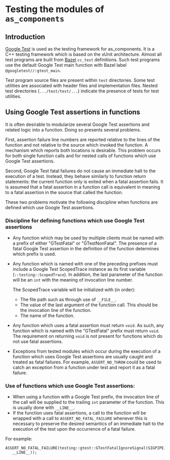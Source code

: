 # Testing the modules of `as_components`
## Introduction
[Google Test](https://github.com/google/googletest) is used as the testing
framework for as_components. It is a C++ testing framework which is based on
the xUnit architecture. Almost all test programs are built from
[Bazel](https://bazel.build/) `cc_test` definitions. Such test programs use
the default Google Test main function with Bazel label
`@googletest//:gtest_main`.

Test program source files are present within `test` directories. Some test
utilities are associated with header files and implementation files. Nested
test directories (`.../test/test/...`) indicate the presence of tests for test
utilities.

## Using Google Test assertions in functions
It is often desirable to modularize several Google Test assertions and related
logic into a function. Doing so presents several problems.

First, assertion failure line numbers are reported relative to the lines of the
function and not relative to the source which invoked the function. A mechanism
which reports both locations is desirable. This problem occurs for both single
function calls and for nested calls of functions which use Google Test
assertions.

Second, Google Test fatal failures do not cause an immediate halt to the
execution of a test. Instead, they behave similarly to function return
statements: the current function only is exited when a fatal assertion fails.
It is assumed that a fatal assertion in a function call is equivalent in
meaning to a fatal assertion in the source that called the function.

These two problems motivate the following discipline when functions are defined
which use Google Test assertions.

### Discipline for defining functions which use Google Test assertions
* Any function which may be used by multiple clients must be named with a
  prefix of either "GTestFatal" or "GTestNonFatal". The presence of a fatal
  Google Test assertion in the definition of the function determines which
  prefix is used.
* Any function which is named with one of the preceding prefixes must
  include a Google Test ScopedTrace instance as its first variable
  (`::testing::ScopedTrace`). In addition, the last parameter of the function
  will be an `int` with the meaning of invocation line number.

  The ScopedTrace variable will be initialized with (in order):
  * The file path such as through use of `__FILE__`.
  * The value of the last argument of the function call. This should be the
    invocation line of the function.
  * The name of the function.
* Any function which uses a fatal assertion must return `void`. As such, any
  function which is named with the "GTestFatal" prefix must return `void`. The
  requirement on returning `void` is not present for functions which do not use
  fatal assertions.
* Exceptions from tested modules which occur during the execution of a
  function which uses Google Test assertions are usually caught and treated
  as fatal failures. For example, `ASSERT_NO_THROW` could be used to catch an
  exception from a function under test and report it as a fatal failure.

### Use of functions which use Google Test assertions:
* When using a function with a Google Test prefix, the invocation line of the
  call will be supplied to the trailing `int` parameter of the function. This
  is usually done with `__LINE__`.
* If the function uses fatal assertions, a call to the function will be
  wrapped with a call to `ASSERT_NO_FATAL_FAILURE` whenever this is necessary
  to preserve the desired semantics of an immediate halt to the execution of
  the test upon the occurrence of a fatal failure.

For example:
```
ASSERT_NO_FATAL_FAILURE(testing::gtest::GTestFatalIgnoreSignal(SIGPIPE,
   __LINE__));
```
